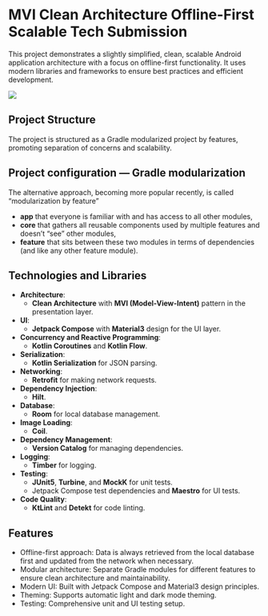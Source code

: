 # MVI Clean Architecture Offline-First Scalable Tech Submission

This project demonstrates a slightly simplified, clean, scalable Android application architecture with a focus on offline-first functionality. It uses modern libraries and frameworks to ensure best practices and efficient development.

![](https://github.com/ruairimcguigan/lloyds-tech-task/blob/main/output.gif)

## Project Structure

The project is structured as a Gradle modularized project by features, promoting separation of concerns and scalability.


## Project configuration — Gradle modularization

The alternative approach, becoming more popular recently, is called “modularization by feature”

- **app** that everyone is familiar with and has access to all other modules,
- **core** that gathers all reusable components used by multiple features and doesn’t “see” other modules,
- **feature** that sits between these two modules in terms of dependencies (and like any other feature module).
  

## Technologies and Libraries

- **Architecture**: 
  - **Clean Architecture** with **MVI (Model-View-Intent)** pattern in the presentation layer.
- **UI**: 
  - **Jetpack Compose** with **Material3** design for the UI layer.
- **Concurrency and Reactive Programming**: 
  - **Kotlin Coroutines** and **Kotlin Flow**.
- **Serialization**:
  - **Kotlin Serialization** for JSON parsing.
- **Networking**: 
  - **Retrofit** for making network requests.
- **Dependency Injection**: 
  - **Hilt**.
- **Database**: 
  - **Room** for local database management.
- **Image Loading**: 
  - **Coil**.
- **Dependency Management**: 
  - **Version Catalog** for managing dependencies.
- **Logging**: 
  - **Timber** for logging.
- **Testing**: 
  - **JUnit5**, **Turbine**, and **MockK** for unit tests.
  - Jetpack Compose test dependencies and **Maestro** for UI tests.
- **Code Quality**: 
  - **KtLint** and **Detekt** for code linting.

## Features

- Offline-first approach: Data is always retrieved from the local database first and updated from the network when necessary.
- Modular architecture: Separate Gradle modules for different features to ensure clean architecture and maintainability.
- Modern UI: Built with Jetpack Compose and Material3 design principles.
- Theming: Supports automatic light and dark mode theming.
- Testing: Comprehensive unit and UI testing setup.
